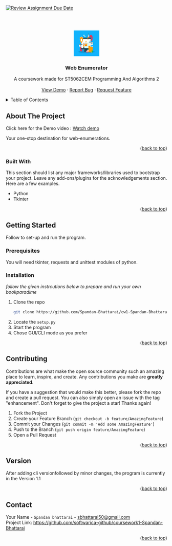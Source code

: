 [![Review Assignment Due Date](https://classroom.github.com/assets/deadline-readme-button-24ddc0f5d75046c5622901739e7c5dd533143b0c8e959d652212380cedb1ea36.svg)](https://classroom.github.com/a/lVxETvbV)

﻿
<a name="readme-top"></a>

<!-- PROJECT LOGO -->
<br />
<div align="center">
  <a href="https://github.com/Spandan-Bhattarai/cw1-Spandan-Bhattarai">
    <img src="image.png" alt="Logo" width="80" height="80">
  </a>

  <h3 align="center">Web Enumerator</h3>

  <p align="center">
    A coursework made for ST5062CEM Programming And Algorithms 2
    <br />
    <br />
    <a href="">View Demo</a>
    ·
    <a href="https://github.com/softwarica-github/coursework1-Spandan-Bhattarai/issues">Report Bug</a>
    ·
    <a href="https://github.com/softwarica-github/coursework1-Spandan-Bhattarai/issues">Request Feature</a>
  </p>
</div>



<!-- TABLE OF CONTENTS -->
<details>
  <summary>Table of Contents</summary>
  <ol>
    <li>
      <a href="#about-the-project">About The Project</a>
      <ul>
        <li><a href="#built-with">Built With</a></li>
      </ul>
    </li>
    <li>
      <a href="#getting-started">Getting Started</a>
      <ul>
        <li><a href="#prerequisites">Prerequisites</a></li>
        <li><a href="#installation">Installation</a></li>
      </ul>
    </li>
    <li><a href="#contributing">Contributing</a></li>
    <li><a href="#version">Version</a></li>
    <li><a href="#contact">Contact</a></li>
  </ol>
</details>



<!-- ABOUT THE PROJECT -->
## About The Project

Click here for the Demo video : <a href="...." target="_blank"> Watch demo</a>

Your one-stop destination for web-enumerations.

<p align="right">(<a href="#readme-top">back to top</a>)</p>



### Built With

This section should list any major frameworks/libraries used to bootstrap your project. Leave any add-ons/plugins for the acknowledgements section. Here are a few examples.

* Python
* Tkinter

<p align="right">(<a href="#readme-top">back to top</a>)</p>



<!-- GETTING STARTED -->
## Getting Started

Follow to set-up and run the program.

### Prerequisites

You will need tkinter, requests and unittest modules of python.

### Installation

_follow the given instrcutions below to prepare and run your own bookparadime_

1. Clone the repo
   ```sh
   git clone https://github.com/Spandan-Bhattarai/cw1-Spandan-Bhattarai.git
   ```
2. Locate the `setup.py`
3. Start the program
4. Chose GUI/CLI mode as you prefer

<p align="right">(<a href="#readme-top">back to top</a>)</p>



<!-- CONTRIBUTING -->
## Contributing

Contributions are what make the open source community such an amazing place to learn, inspire, and create. Any contributions you make are **greatly appreciated**.

If you have a suggestion that would make this better, please fork the repo and create a pull request. You can also simply open an issue with the tag "enhancement".
Don't forget to give the project a star! Thanks again!

1. Fork the Project
2. Create your Feature Branch (`git checkout -b feature/AmazingFeature`)
3. Commit your Changes (`git commit -m 'Add some AmazingFeature'`)
4. Push to the Branch (`git push origin feature/AmazingFeature`)
5. Open a Pull Request

<p align="right">(<a href="#readme-top">back to top</a>)</p>



<!-- Version -->
## Version

After adding cli versionfollowed by minor changes, the program is currently in the Version 1.1

<p align="right">(<a href="#readme-top">back to top</a>)</p>



<!-- CONTACT -->
## Contact

Your Name -    `Spandan bhattarai` - sbhattarai50@gmail.com<br>
Project Link: https://github.com/softwarica-github/coursework1-Spandan-Bhattarai

<p align="right">(<a href="#readme-top">back to top</a>)</p>
